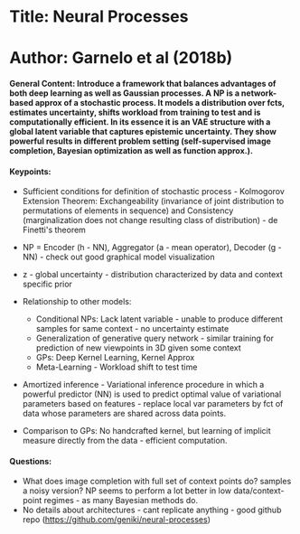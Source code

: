 # Title: Neural Processes

# Author: Garnelo et al (2018b)

#### General Content: Introduce a framework that balances advantages of both deep learning as well as Gaussian processes. A NP is a network-based approx of a stochastic process. It models a distribution over fcts, estimates uncertainty, shifts workload from training to test and is computationally efficient. In its essence it is an VAE structure with a global latent variable that captures epistemic uncertainty. They show powerful results in different problem setting (self-supervised image completion, Bayesian optimization as well as function approx.).


#### Keypoints:

* Sufficient conditions for definition of stochastic process - Kolmogorov Extension Theorem: Exchangeability (invariance of joint distribution to permutations of elements in sequence) and Consistency (marginalization does not change resulting class of distribution) - de Finetti's theorem

* NP = Encoder (h - NN), Aggregator (a - mean operator), Decoder (g - NN) - check out good graphical model visualization

* z - global uncertainty - distribution characterized by data and context specific prior

* Relationship to other models:
    * Conditional NPs: Lack latent variable - unable to produce different samples for same context - no uncertainty estimate
    * Generalization of generative query network - similar training for prediction of new viewpoints in 3D given some context
    * GPs: Deep Kernel Learning, Kernel Approx
    * Meta-Learning - Workload shift to test time

* Amortized inference - Variational inference procedure in which a powerful predictor (NN) is used to predict optimal value of variational parameters based on features - replace local var parameters by fct of data whose parameters are shared across data points.

* Comparison to GPs: No handcrafted kernel, but learning of implicit measure directly from the data - efficient computation.


#### Questions:

* What does image completion with full set of context points do? samples a noisy version? NP seems to perform a lot better in low data/context-point regimes - as many Bayesian methods do.
* No details about architectures - cant replicate anything - good github repo (https://github.com/geniki/neural-processes)
